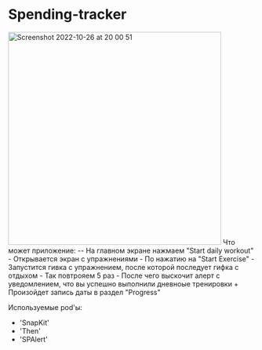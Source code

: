 # Spending-tracker
<img width="434" alt="Screenshot 2022-10-26 at 20 00 51" src="https://user-images.githubusercontent.com/78435741/198089119-5550aa4e-23d9-44a6-9039-24d4890f0425.png">
Что может приложение:
-- На главном экране нажмаем "Start daily workout"
- Открывается экран с упражнениями
- По нажатию на "Start Exercise"
- Запустится гивка с упражнением, после которой последует гифка с отдыхом
- Так повтрояем 5 раз
- После чего выскочит алерт с уведомлением, что вы успешно выполнили дневноые тренировки
+ Произойдет запись даты в раздел "Progress"

Используемые pod'ы:
- 'SnapKit'
- 'Then'
- 'SPAlert'
